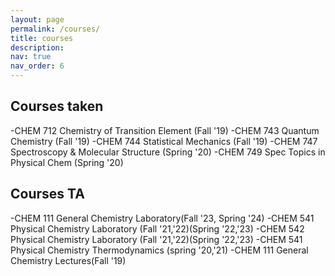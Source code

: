 ```yaml
---
layout: page
permalink: /courses/
title: courses
description:
nav: true
nav_order: 6
---
```


## Courses taken
-CHEM 712 Chemistry of Transition Element (Fall '19)
-CHEM 743 Quantum Chemistry (Fall '19)
-CHEM 744 Statistical Mechanics (Fall '19)
-CHEM 747 Spectroscopy & Molecular Structure (Spring '20)
-CHEM 749 Spec Topics in Physical Chem (Spring '20)

## Courses TA
-CHEM 111 General Chemistry Laboratory(Fall '23, Spring '24)
-CHEM 541 Physical Chemistry Laboratory (Fall '21,'22)(Spring '22,'23)
-CHEM 542 Physical Chemistry Laboratory (Fall '21,'22)(Spring '22,'23)
-CHEM 541 Physical Chemistry Thermodynamics (spring '20,'21)
-CHEM 111 General Chemistry Lectures(Fall '19)
